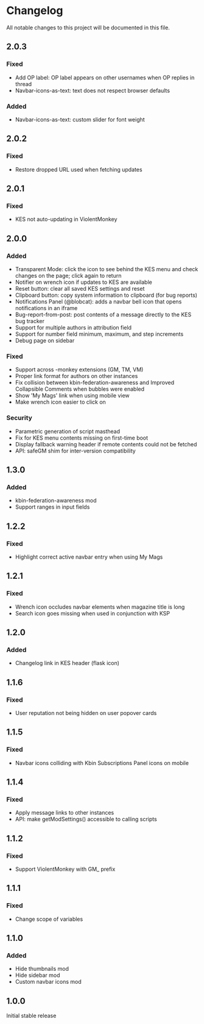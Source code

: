 # Changelog
All notable changes to this project will be documented in this file.
## 2.0.3
### Fixed
- Add OP label: OP label appears on other usernames when OP replies in thread
- Navbar-icons-as-text: text does not respect browser defaults
### Added
- Navbar-icons-as-text: custom slider for font weight
## 2.0.2
### Fixed
- Restore dropped URL used when fetching updates
## 2.0.1
### Fixed
- KES not auto-updating in ViolentMonkey
## 2.0.0
### Added
- Transparent Mode: click the icon to see behind the KES menu and check changes on the page; click again to return
- Notifier on wrench icon if updates to KES are available
- Reset button: clear all saved KES settings and reset
- Clipboard button: copy system information to clipboard (for bug reports)
- Notifications Panel (@blobcat): adds a navbar bell icon that opens notifications in an iframe
- Bug-report-from-post: post contents of a message directly to the KES bug tracker
- Support for multiple authors in attribution field
- Support for number field minimum, maximum, and step increments
- Debug page on sidebar
### Fixed
- Support across -monkey extensions (GM, TM, VM)
- Proper link format for authors on other instances
- Fix collision between kbin-federation-awareness and Improved Collapsible Comments when bubbles were enabled
- Show 'My Mags' link when using mobile view
- Make wrench icon easier to click on
### Security
- Parametric generation of script masthead
- Fix for KES menu contents missing on first-time boot
- Display fallback warning header if remote contents could not be fetched
- API: safeGM shim for inter-version compatibility
## 1.3.0
### Added
- kbin-federation-awareness mod
- Support ranges in input fields
## 1.2.2
### Fixed
- Highlight correct active navbar entry when using My Mags
## 1.2.1
### Fixed
- Wrench icon occludes navbar elements when magazine title is long
- Search icon goes missing when used in conjunction with KSP
## 1.2.0
### Added
- Changelog link in KES header (flask icon)
## 1.1.6
### Fixed
- User reputation not being hidden on user popover cards
## 1.1.5
### Fixed
- Navbar icons colliding with Kbin Subscriptions Panel icons on mobile
## 1.1.4
### Fixed
- Apply message links to other instances
- API: make getModSettings() accessible to calling scripts
## 1.1.2
### Fixed
- Support ViolentMonkey with GM_ prefix
## 1.1.1
### Fixed
- Change scope of variables
## 1.1.0
### Added
- Hide thumbnails mod
- Hide sidebar mod
- Custom navbar icons mod
## 1.0.0
Initial stable release
